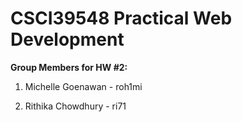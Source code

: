 # CSCI39548 Practical Web Development


**Group Members for HW #2:**

1. Michelle Goenawan - roh1mi

2. Rithika Chowdhury - ri71
